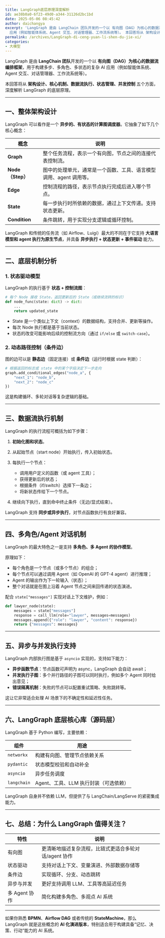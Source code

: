 ```yaml
---
title: LangGraph底层原理深度解析
id: ae38b0a0-6f23-49d0-a344-31126d2bc1bd
date: 2025-05-06 08:45:42
author: daichangya
excerpt: 'LangGraph 是由 LangChain 团队开发的一个以 有向图（DAG）为核心的数据流编排框架，用于构建多步、多角色、多状态的复杂 AI
  应用（例如智能体系统、Agent 交互、对话管理器、工作流系统等）。 本回答将从 架构设计、核心机制、数据流执行、状态管理、并发控制 五个方面，深度解析 '
permalink: /archives/LangGraph-di-ceng-yuan-li-shen-du-jie-xi/
categories:
- 大模型
---
```


LangGraph 是由 **LangChain 团队**开发的一个以 **有向图（DAG）为核心的数据流编排框架**，用于构建多步、多角色、多状态的复杂 AI 应用（例如智能体系统、Agent 交互、对话管理器、工作流系统等）。

本回答将从 **架构设计、核心机制、数据流执行、状态管理、并发控制** 五个方面，深度解析 LangGraph 的底层原理。

---

## 一、整体架构设计

LangGraph 可以看作是一个 **异步的、有状态的计算图调度器**。它抽象了如下几个核心概念：

| 概念             | 说明                                   |
| -------------- | ------------------------------------ |
| **Graph**      | 整个任务流程，表示一个有向图，节点之间的连接代表控制流。         |
| **Node（Step）** | 图中的处理单元，通常是一个函数、工具、语言模型调用、agent 调用等。 |
| **Edge**       | 控制流程的路径，表示节点执行完成后进入哪个节点。             |
| **State**      | 每一步执行时所依赖的数据，通过上下文传递。支持状态更新。         |
| **Condition**  | 条件跳转，用于实现分支逻辑或循环控制。                  |

LangGraph 和传统的任务流（如 Airflow、Luigi）最大的不同在于它支持 **大语言模型和 agent 执行为原生节点**，并具备 **异步执行 + 状态更新 + 事件驱动** 能力。

---

## 二、底层机制分析

### 1. 状态驱动模型

LangGraph 的执行基于 **状态 + 控制流图**：

```python
# 每个 Node 接收 State，返回更新后的 State（或继续流转的标识）
def node_func(state: dict) -> dict:
    ...
    return updated_state
```

* State 是一个类似上下文（context）的数据结构，支持合并、更新等操作。
* 每次 Node 执行都是基于当前状态。
* 状态的改变可能影响后续的控制流方向（通过 `if/else` 或 `switch-case`）。

### 2. 动态路径控制（条件边）

图的边可以是 **静态边**（固定连接）或 **条件边**（运行时根据 state 判断）：

```python
# 根据返回的标志或 state 中的某个字段决定下一步走向
graph.add_conditional_edges("node_a", {
    "next_1": "node_b",
    "next_2": "node_c"
})
```

这是构建循环、多轮对话等复杂逻辑的基础。

---

## 三、数据流执行机制

LangGraph 的执行流程可概括为如下步骤：

1. **初始化图和状态**。
2. 从起始节点（start node）开始执行，传入初始状态。
3. 每执行一个节点：

   * 调用用户定义的函数（或 agent 工具）；
   * 获得更新后的状态；
   * 根据条件（if/switch）选择下一条边；
   * 将新状态传给下一个节点。
4. 继续向下执行，直到命中终止条件（无边/显式结束）。

LangGraph 支持 **同步或异步执行**，对节点函数执行有良好兼容。

---

## 四、多角色/Agent 对话机制

LangGraph 的最大特色之一是支持 **多角色、多 Agent 的协作模型**。

原理如下：

* 每个角色是一个节点（或多个节点）的组合；
* 每个节点可以通过调用 Agent（如 OpenAI 的 GPT-4 agent）进行推理；
* Agent 的输出作为下一轮输入（状态）；
* 整个对话就是在图上沿着 Agent 节点之间来回传递的状态演进。

配合 `state["messages"]` 实现对话上下文维护，例如：

```python
def lawyer_node(state):
    messages = state["messages"]
    response = call_llm(role="lawyer", messages=messages)
    messages.append({"role": "lawyer", "content": response})
    return {"messages": messages}
```

---

## 五、异步与并发执行支持

LangGraph 内部执行图是基于 `asyncio` 实现的，支持如下能力：

* **异步函数节点**：节点函数可声明为 async，LangGraph 会自动 await；
* **并发执行子图**：多个并行路径的子图可以同时执行，例如多个 Agent 同时给出意见；
* **错误隔离机制**：失败的节点可以配置重试策略、失败跳转等。

这让它非常适合处理 AI 场景下的不确定性和延迟性任务。

---

## 六、LangGraph 底层核心库（源码层）

LangGraph 基于 Python 编写，主要依赖：

| 组件          | 用途                      |
| ----------- | ----------------------- |
| `networkx`  | 构建有向图、管理节点依赖关系          |
| `pydantic`  | 状态模型校验和自动补全             |
| `asyncio`   | 异步任务调度                  |
| `langchain` | Agent、工具、LLM 执行封装（可选依赖） |

LangGraph 自身并不依赖 LLM，但提供了与 LangChain/LangServe 的紧密集成能力。

---

## 七、总结：为什么 LangGraph 值得关注？

| 特性         | 说明                             |
| ---------- | ------------------------------ |
| 有向图        | 更清晰地描述复杂流程，比链式更适合多轮对话/agent 协作 |
| 状态驱动       | 支持对话上下文、变量演进、外部数据存储等           |
| 条件边        | 实现循环、分支、动态跳转                   |
| 异步与并发      | 更好支持调用 LLM、工具等高延迟任务            |
| 多 Agent 协作 | 简化构建多角色、多观点 AI 系统              |

---

如果你熟悉 **BPMN**、**Airflow DAG** 或者传统的 **StateMachine**，那么 LangGraph 就是这些概念的 **AI 化演进版本**，特别适合用于构建具备“记忆、决策、行动”能力的 AI 系统。
